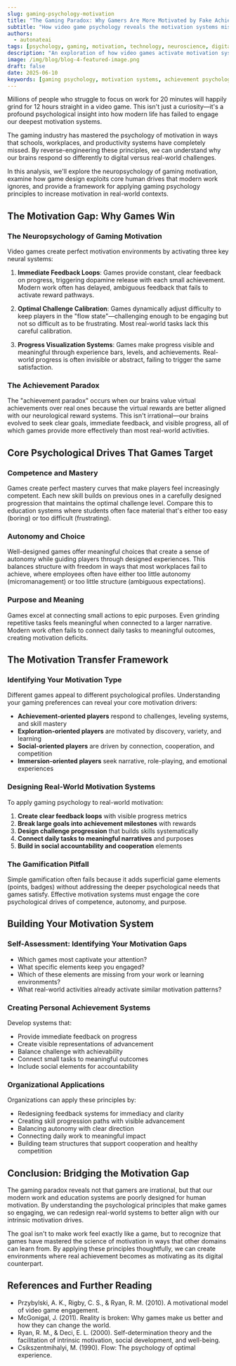 ```yaml
---
slug: gaming-psychology-motivation
title: "The Gaming Paradox: Why Gamers Are More Motivated by Fake Achievement Than Real Life"
subtitle: "How video game psychology reveals the motivation systems missing from modern work and education"
authors:
  - autonateai
tags: [psychology, gaming, motivation, technology, neuroscience, digital]
description: "An exploration of how video games activate motivation systems that modern work and education fail to engage, and what we can learn from gaming psychology to improve real-world motivation."
image: /img/blog/blog-4-featured-image.png
draft: false
date: 2025-06-10
keywords: [gaming psychology, motivation systems, achievement psychology, dopamine systems, game design psychology, productivity, learning systems]
---
```


Millions of people who struggle to focus on work for 20 minutes will happily grind for 12 hours straight in a video game. This isn't just a curiosity—it's a profound psychological insight into how modern life has failed to engage our deepest motivation systems.

<!-- truncate -->

The gaming industry has mastered the psychology of motivation in ways that schools, workplaces, and productivity systems have completely missed. By reverse-engineering these principles, we can understand why our brains respond so differently to digital versus real-world challenges.

In this analysis, we'll explore the neuropsychology of gaming motivation, examine how game design exploits core human drives that modern work ignores, and provide a framework for applying gaming psychology principles to increase motivation in real-world contexts.

## The Motivation Gap: Why Games Win

### The Neuropsychology of Gaming Motivation

Video games create perfect motivation environments by activating three key neural systems:

1. **Immediate Feedback Loops**: Games provide constant, clear feedback on progress, triggering dopamine release with each small achievement. Modern work often has delayed, ambiguous feedback that fails to activate reward pathways.

2. **Optimal Challenge Calibration**: Games dynamically adjust difficulty to keep players in the "flow state"—challenging enough to be engaging but not so difficult as to be frustrating. Most real-world tasks lack this careful calibration.

3. **Progress Visualization Systems**: Games make progress visible and meaningful through experience bars, levels, and achievements. Real-world progress is often invisible or abstract, failing to trigger the same satisfaction.

### The Achievement Paradox

The "achievement paradox" occurs when our brains value virtual achievements over real ones because the virtual rewards are better aligned with our neurological reward systems. This isn't irrational—our brains evolved to seek clear goals, immediate feedback, and visible progress, all of which games provide more effectively than most real-world activities.

## Core Psychological Drives That Games Target

### Competence and Mastery

Games create perfect mastery curves that make players feel increasingly competent. Each new skill builds on previous ones in a carefully designed progression that maintains the optimal challenge level. Compare this to education systems where students often face material that's either too easy (boring) or too difficult (frustrating).

### Autonomy and Choice

Well-designed games offer meaningful choices that create a sense of autonomy while guiding players through designed experiences. This balances structure with freedom in ways that most workplaces fail to achieve, where employees often have either too little autonomy (micromanagement) or too little structure (ambiguous expectations).

### Purpose and Meaning

Games excel at connecting small actions to epic purposes. Even grinding repetitive tasks feels meaningful when connected to a larger narrative. Modern work often fails to connect daily tasks to meaningful outcomes, creating motivation deficits.

## The Motivation Transfer Framework

### Identifying Your Motivation Type

Different games appeal to different psychological profiles. Understanding your gaming preferences can reveal your core motivation drivers:

- **Achievement-oriented players** respond to challenges, leveling systems, and skill mastery
- **Exploration-oriented players** are motivated by discovery, variety, and learning
- **Social-oriented players** are driven by connection, cooperation, and competition
- **Immersion-oriented players** seek narrative, role-playing, and emotional experiences

### Designing Real-World Motivation Systems

To apply gaming psychology to real-world motivation:

1. **Create clear feedback loops** with visible progress metrics
2. **Break large goals into achievement milestones** with rewards
3. **Design challenge progression** that builds skills systematically
4. **Connect daily tasks to meaningful narratives** and purposes
5. **Build in social accountability and cooperation** elements

### The Gamification Pitfall

Simple gamification often fails because it adds superficial game elements (points, badges) without addressing the deeper psychological needs that games satisfy. Effective motivation systems must engage the core psychological drives of competence, autonomy, and purpose.

## Building Your Motivation System

### Self-Assessment: Identifying Your Motivation Gaps

- Which games most captivate your attention?
- What specific elements keep you engaged?
- Which of these elements are missing from your work or learning environments?
- What real-world activities already activate similar motivation patterns?

### Creating Personal Achievement Systems

Develop systems that:
- Provide immediate feedback on progress
- Create visible representations of advancement
- Balance challenge with achievability
- Connect small tasks to meaningful outcomes
- Include social elements for accountability

### Organizational Applications

Organizations can apply these principles by:
- Redesigning feedback systems for immediacy and clarity
- Creating skill progression paths with visible advancement
- Balancing autonomy with clear direction
- Connecting daily work to meaningful impact
- Building team structures that support cooperation and healthy competition

## Conclusion: Bridging the Motivation Gap

The gaming paradox reveals not that gamers are irrational, but that our modern work and education systems are poorly designed for human motivation. By understanding the psychological principles that make games so engaging, we can redesign real-world systems to better align with our intrinsic motivation drives.

The goal isn't to make work feel exactly like a game, but to recognize that games have mastered the science of motivation in ways that other domains can learn from. By applying these principles thoughtfully, we can create environments where real achievement becomes as motivating as its digital counterpart.

## References and Further Reading

- Przybylski, A. K., Rigby, C. S., & Ryan, R. M. (2010). A motivational model of video game engagement.
- McGonigal, J. (2011). Reality is broken: Why games make us better and how they can change the world.
- Ryan, R. M., & Deci, E. L. (2000). Self-determination theory and the facilitation of intrinsic motivation, social development, and well-being.
- Csikszentmihalyi, M. (1990). Flow: The psychology of optimal experience.
